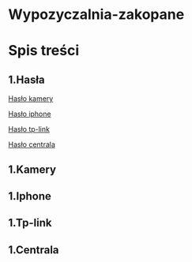 # Wypozyczalnia-zakopane
# Spis treści

## 1.Hasła    
   [Hasło kamery ](#1hasła)
  
   [Hasło iphone](#1akamery)
   
   [Hasło tp-link](#1biphone)
   
   [Hasło centrala]()
   
   
## 1.Kamery


## 1.Iphone

## 1.Tp-link

## 1.Centrala
